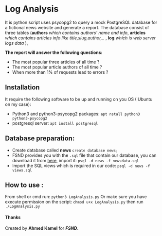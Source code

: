 # Log Analysis
It is python script uses psycopg2 to query a mock PostgreSQL database for a fictional news website and generate a report.
The database consist of three tables (**authors** _which contains authors' name and info_,
**articles** _which contains articles info like title,slug,author,.._ ,
**log** _which is web server logs data_ ),

**The report will answer the following questions:**

* The most popular three articles of all time ?
* The most popular article authors of all time ?
* When more than 1% of requests lead to errors ?

## Installation
It require the following software to be up and running on you OS ( Ubuntu on my case):
* Python3 and python3-psycopg2 packages: `apt nstall python3 python3-psycopg2`
* postgresql server: `apt install postgresql`

## Database preparation:
* Create database called **news** `create database news;`
* FSND provides you with the `.sql` file that contain our database, you can download it from [here](https://d17h27t6h515a5.cloudfront.net/topher/2016/August/57b5f748_newsdata/newsdata.zip),
import it: `psql -d news -f newsdata.sql`
* Import the SQL views which is required in our code: `psql -d news -f views.sql`

## How to use :
From shell or cmd run: `python3 LogAnalysis.py`
Or make sure you have execute permission on the script: `chmod u+x LogAnalysis.py`
then run `./LogAnalysis.py`

#### Thanks
Created by **Ahmed Kamel** for _**FSND**_.
